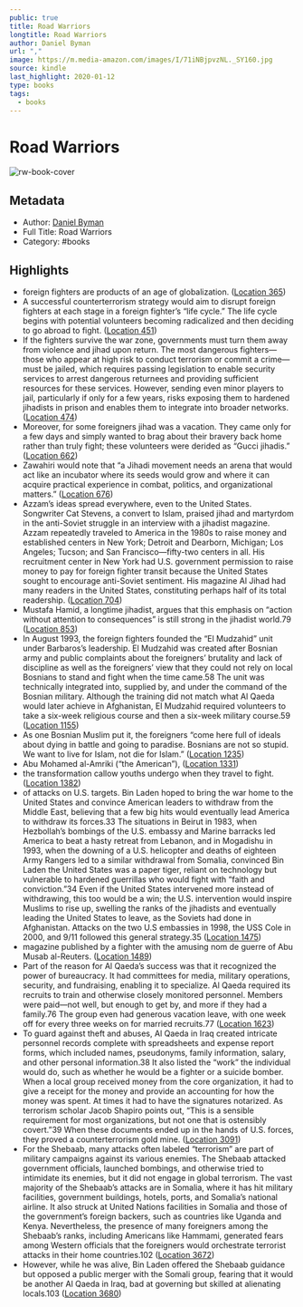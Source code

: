 ```yaml
---
public: true
title: Road Warriors
longtitle: Road Warriors
author: Daniel Byman
url: ","
image: https://m.media-amazon.com/images/I/71iNBjpvzNL._SY160.jpg
source: kindle
last_highlight: 2020-01-12
type: books
tags:
  - books
---
```

# Road Warriors

![rw-book-cover](https://m.media-amazon.com/images/I/71iNBjpvzNL._SY160.jpg)

## Metadata
- Author: [Daniel Byman](Daniel%20Byman.md)
- Full Title: Road Warriors
- Category: #books

## Highlights
- foreign fighters are products of an age of globalization. ([Location 365](https://readwise.io/to_kindle?action=open&asin=B07QNLGKRP&location=365))
- A successful counterterrorism strategy would aim to disrupt foreign fighters at each stage in a foreign fighter’s “life cycle.” The life cycle begins with potential volunteers becoming radicalized and then deciding to go abroad to fight. ([Location 451](https://readwise.io/to_kindle?action=open&asin=B07QNLGKRP&location=451))
- If the fighters survive the war zone, governments must turn them away from violence and jihad upon return. The most dangerous fighters—those who appear at high risk to conduct terrorism or commit a crime—must be jailed, which requires passing legislation to enable security services to arrest dangerous returnees and providing sufficient resources for these services. However, sending even minor players to jail, particularly if only for a few years, risks exposing them to hardened jihadists in prison and enables them to integrate into broader networks. ([Location 474](https://readwise.io/to_kindle?action=open&asin=B07QNLGKRP&location=474))
- Moreover, for some foreigners jihad was a vacation. They came only for a few days and simply wanted to brag about their bravery back home rather than truly fight; these volunteers were derided as “Gucci jihadis.” ([Location 662](https://readwise.io/to_kindle?action=open&asin=B07QNLGKRP&location=662))
- Zawahiri would note that “a Jihadi movement needs an arena that would act like an incubator where its seeds would grow and where it can acquire practical experience in combat, politics, and organizational matters.” ([Location 676](https://readwise.io/to_kindle?action=open&asin=B07QNLGKRP&location=676))
- Azzam’s ideas spread everywhere, even to the United States. Songwriter Cat Stevens, a convert to Islam, praised jihad and martyrdom in the anti-Soviet struggle in an interview with a jihadist magazine. Azzam repeatedly traveled to America in the 1980s to raise money and established centers in New York; Detroit and Dearborn, Michigan; Los Angeles; Tucson; and San Francisco—fifty-two centers in all. His recruitment center in New York had U.S. government permission to raise money to pay for foreign fighter transit because the United States sought to encourage anti-Soviet sentiment. His magazine Al Jihad had many readers in the United States, constituting perhaps half of its total readership. ([Location 704](https://readwise.io/to_kindle?action=open&asin=B07QNLGKRP&location=704))
- Mustafa Hamid, a longtime jihadist, argues that this emphasis on “action without attention to consequences” is still strong in the jihadist world.79 ([Location 853](https://readwise.io/to_kindle?action=open&asin=B07QNLGKRP&location=853))
- In August 1993, the foreign fighters founded the “El Mudzahid” unit under Barbaros’s leadership. El Mudzahid was created after Bosnian army and public complaints about the foreigners’ brutality and lack of discipline as well as the foreigners’ view that they could not rely on local Bosnians to stand and fight when the time came.58 The unit was technically integrated into, supplied by, and under the command of the Bosnian military. Although the training did not match what Al Qaeda would later achieve in Afghanistan, El Mudzahid required volunteers to take a six-week religious course and then a six-week military course.59 ([Location 1155](https://readwise.io/to_kindle?action=open&asin=B07QNLGKRP&location=1155))
- As one Bosnian Muslim put it, the foreigners “come here full of ideals about dying in battle and going to paradise. Bosnians are not so stupid. We want to live for Islam, not die for Islam.” ([Location 1235](https://readwise.io/to_kindle?action=open&asin=B07QNLGKRP&location=1235))
- Abu Mohamed al-Amriki (“the American”), ([Location 1331](https://readwise.io/to_kindle?action=open&asin=B07QNLGKRP&location=1331))
- the transformation callow youths undergo when they travel to fight. ([Location 1382](https://readwise.io/to_kindle?action=open&asin=B07QNLGKRP&location=1382))
- of attacks on U.S. targets. Bin Laden hoped to bring the war home to the United States and convince American leaders to withdraw from the Middle East, believing that a few big hits would eventually lead America to withdraw its forces.33 The situations in Beirut in 1983, when Hezbollah’s bombings of the U.S. embassy and Marine barracks led America to beat a hasty retreat from Lebanon, and in Mogadishu in 1993, when the downing of a U.S. helicopter and deaths of eighteen Army Rangers led to a similar withdrawal from Somalia, convinced Bin Laden the United States was a paper tiger, reliant on technology but vulnerable to hardened guerrillas who would fight with “faith and conviction.”34 Even if the United States intervened more instead of withdrawing, this too would be a win; the U.S. intervention would inspire Muslims to rise up, swelling the ranks of the jihadists and eventually leading the United States to leave, as the Soviets had done in Afghanistan. Attacks on the two U.S embassies in 1998, the USS Cole in 2000, and 9/11 followed this general strategy.35 ([Location 1475](https://readwise.io/to_kindle?action=open&asin=B07QNLGKRP&location=1475))
- magazine published by a fighter with the amusing nom de guerre of Abu Musab al-Reuters. ([Location 1489](https://readwise.io/to_kindle?action=open&asin=B07QNLGKRP&location=1489))
- Part of the reason for Al Qaeda’s success was that it recognized the power of bureaucracy. It had committees for media, military operations, security, and fundraising, enabling it to specialize. Al Qaeda required its recruits to train and otherwise closely monitored personnel. Members were paid—not well, but enough to get by, and more if they had a family.76 The group even had generous vacation leave, with one week off for every three weeks on for married recruits.77 ([Location 1623](https://readwise.io/to_kindle?action=open&asin=B07QNLGKRP&location=1623))
- To guard against theft and abuses, Al Qaeda in Iraq created intricate personnel records complete with spreadsheets and expense report forms, which included names, pseudonyms, family information, salary, and other personal information.38 It also listed the “work” the individual would do, such as whether he would be a fighter or a suicide bomber. When a local group received money from the core organization, it had to give a receipt for the money and provide an accounting for how the money was spent. At times it had to have the signatures notarized. As terrorism scholar Jacob Shapiro points out, “This is a sensible requirement for most organizations, but not one that is ostensibly covert.”39 When these documents ended up in the hands of U.S. forces, they proved a counterterrorism gold mine. ([Location 3091](https://readwise.io/to_kindle?action=open&asin=B07QNLGKRP&location=3091))
- For the Shebaab, many attacks often labeled “terrorism” are part of military campaigns against its various enemies. The Shebaab attacked government officials, launched bombings, and otherwise tried to intimidate its enemies, but it did not engage in global terrorism. The vast majority of the Shebaab’s attacks are in Somalia, where it has hit military facilities, government buildings, hotels, ports, and Somalia’s national airline. It also struck at United Nations facilities in Somalia and those of the government’s foreign backers, such as countries like Uganda and Kenya. Nevertheless, the presence of many foreigners among the Shebaab’s ranks, including Americans like Hammami, generated fears among Western officials that the foreigners would orchestrate terrorist attacks in their home countries.102 ([Location 3672](https://readwise.io/to_kindle?action=open&asin=B07QNLGKRP&location=3672))
- However, while he was alive, Bin Laden offered the Shebaab guidance but opposed a public merger with the Somali group, fearing that it would be another Al Qaeda in Iraq, bad at governing but skilled at alienating locals.103 ([Location 3680](https://readwise.io/to_kindle?action=open&asin=B07QNLGKRP&location=3680))
